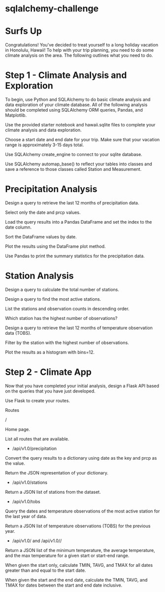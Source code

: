 # sqlalchemy-challenge

# Surfs Up

Congratulations! You've decided to treat yourself to a long holiday vacation in Honolulu, Hawaii! To help with your trip planning, you need to do some climate analysis on the area. The following outlines what you need to do.

# Step 1 - Climate Analysis and Exploration
To begin, use Python and SQLAlchemy to do basic climate analysis and data exploration of your climate database. All of the following analysis should be completed using SQLAlchemy ORM queries, Pandas, and Matplotlib.


Use the provided starter notebook and hawaii.sqlite files to complete your climate analysis and data exploration.


Choose a start date and end date for your trip. Make sure that your vacation range is approximately 3-15 days total.


Use SQLAlchemy create_engine to connect to your sqlite database.


Use SQLAlchemy automap_base() to reflect your tables into classes and save a reference to those classes called Station and Measurement.



# Precipitation Analysis


Design a query to retrieve the last 12 months of precipitation data.


Select only the date and prcp values.


Load the query results into a Pandas DataFrame and set the index to the date column.


Sort the DataFrame values by date.


Plot the results using the DataFrame plot method.


Use Pandas to print the summary statistics for the precipitation data.



# Station Analysis


Design a query to calculate the total number of stations.


Design a query to find the most active stations.


List the stations and observation counts in descending order.


Which station has the highest number of observations?


Design a query to retrieve the last 12 months of temperature observation data (TOBS).


Filter by the station with the highest number of observations.


Plot the results as a histogram with bins=12.


# Step 2 - Climate App
Now that you have completed your initial analysis, design a Flask API based on the queries that you have just developed.

Use Flask to create your routes.


Routes


/


Home page.


List all routes that are available.




- /api/v1.0/precipitation


Convert the query results to a dictionary using date as the key and prcp as the value.


Return the JSON representation of your dictionary.




- /api/v1.0/stations

Return a JSON list of stations from the dataset.



- /api/v1.0/tobs


Query the dates and temperature observations of the most active station for the last year of data.


Return a JSON list of temperature observations (TOBS) for the previous year.




- /api/v1.0/<start> and /api/v1.0/<start>/<end>


Return a JSON list of the minimum temperature, the average temperature, and the max temperature for a given start or start-end range.


When given the start only, calculate TMIN, TAVG, and TMAX for all dates greater than and equal to the start date.


When given the start and the end date, calculate the TMIN, TAVG, and TMAX for dates between the start and end date inclusive.
